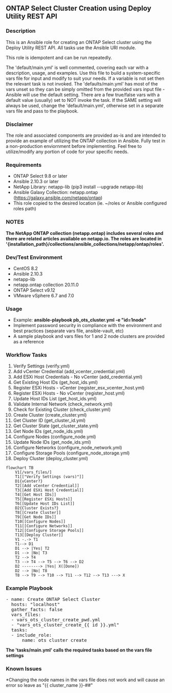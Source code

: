 ## ONTAP Select Cluster Creation using Deploy Utility REST API

### Description
This is an Ansible role for creating an ONTAP Select cluster using the Deploy Utility REST API. All tasks use the Ansible URI module.

This role is idempotent and can be run repeatedly.

The 'default/main.yml' is well commented, covering each var with a description, usage, and examples. Use this file to build a system-specific vars file for input and modify to suit your needs. If a variable is not set then the relevant task is not invoked. The 'defaults/main.yml' has most of the vars unset so they can be simply omitted from the provided vars input file - Ansible will use the default setting.  There are a few true/false vars with a default value (usually) set to NOT invoke the task. If the SAME setting will always be used, change the 'default/main.yml', otherwise set in a separate vars file and pass to the playbook.

### Disclaimer
The role and associated components are provided as-is and are intended to provide an example of utilizing the ONTAP collection in Ansible. Fully test in a non-production enviornment before implementing. Feel free to utilize/modify any portion of code for your specific needs.

### Requirements
* ONTAP Select 9.8 or later
* Ansible 2.10.3 or later
* NetApp Library: netapp-lib (pip3 install --upgrade netapp-lib)
* Ansible Galaxy Collection: netapp.ontap (https://galaxy.ansible.com/netapp/ontap)
* This role copied to the desired location (ie. ~/roles or Ansible configured roles path) 

### NOTES
**The NetApp ONTAP collection (netapp.ontap) includes several roles and there are related articles available on netapp.io. The roles are located in '{installation_path}/collections/ansible_collections/netapp/ontap/roles'.**

### Dev/Test Environment
* CentOS 8.2
* Ansible 2.10.3
* netapp-lib 
* netapp.ontap collection 20.11.0
* ONTAP Select v9.12
* VMware vSphere 6.7 and 7.0

### Usage
* Example: **ansible-playbook pb_ots_cluster.yml -e "id=1node"**
* Implement password security in compliance with the environment and best practices (separate vars file, ansible-vault, etc)
* A sample playbook and vars files for 1 and 2 node clusters are provided as a reference

### Workflow Tasks
1. Verify Settings (verify.yml)
2. Add vCenter Credential (add_vcenter_credential.yml)
3. Add ESXi Host Credentials - No vCenter (add_credential.yml)
4. Get Existing Host IDs (get_host_ids.yml)
5. Register ESXi Hosts - vCenter (register_esx_vcenter_host.yml)
6. Register ESXi Hosts - No vCenter (register_host.yml)
7. Update Host IDs List (get_host_ids.yml)
8. Validate Internal Network (check_network.yml)
9. Check for Existing Cluster (check_cluster.yml)
10. Create Cluster (create_cluster.yml)
11. Get Cluster ID (get_cluster_id.yml)
12. Get Cluster State (get_cluster_state.yml)
13. Get Node IDs (get_node_ids.yml)
14. Configure Nodes (configure_node.yml)
15. Update Node IDs (get_node_ids.yml)
16. Configure Networks (configure_node_network.yml)
17. Configure Storage Pools (configure_node_storage.yml)
18. Deploy Cluster (deploy_cluster.yml)

```mermaid
flowchart TB
    V1[/vars_files/]
    T1[["Verify Settings (vars)"]]
    D1{vCenter?}
    T2[[Add vCenter Credential]]
    T3[[Add ESXi Host Credential]]
    T4[[Get Host IDs]]
    T5[[Register ESXi Hosts]]
    T6[[Update Host IDs List]]
    D2{Cluster Exists?}
    T8[[Create Cluster]]
    T9[[Get Node IDs]]
    T10[[Configure Nodes]]
    T11[[Configure Networks]]
    T12[[Configure Storage Pools]]
    T13[[Deploy Cluster]]
    V1 -.-> T1
    T1--> D1
    D1 --> |Yes| T2
    D1 --> |No| T3
    T2 --> T4
    T3 --> T4 --> T5 --> T6 --> D2 
    D2 --------> |Yes| X([Done])
    D2 --> |No| T8
    T8 --> T9 --> T10 --> T11 --> T12 --> T13 ---> X
```

### Example Playbook
<pre>
- name: Create ONTAP Select Cluster
  hosts: "localhost"
  gather_facts: false
  vars_files:
  - vars_ots_cluster_create_pwd.yml
  - "vars_ots_cluster_create_{{ id }}.yml"
  tasks:
  - include_role:
      name: ots_cluster_create
</pre>

**The 'tasks/main.yml' calls the required tasks based on the vars file settings**

### Known Issues
*Changing the node names in the vars file does not work and will cause an error so leave as "{{ cluster_name }}-##"

